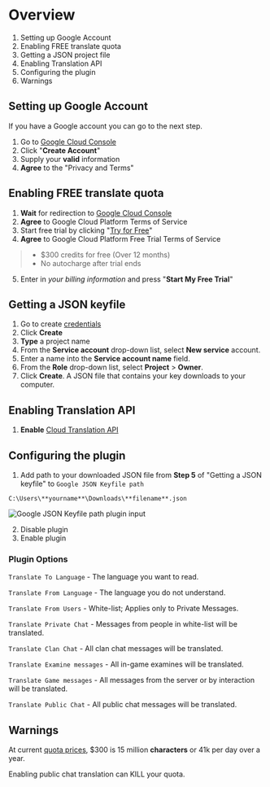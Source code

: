 # Overview
1. Setting up Google Account
2. Enabling FREE translate quota
3. Getting a JSON project file
4. Enabling Translation API
5. Configuring the plugin
6. Warnings

## Setting up Google Account
If you have a Google account you can go to the next step.
1. Go to [Google Cloud Console](https://console.cloud.google.com)
2. Click "**Create Account**"
3. Supply your **valid** information 
4. **Agree** to the "Privacy and Terms"

## Enabling FREE translate quota
1. **Wait** for redirection to [Google Cloud Console](https://console.cloud.google.com/getting-started?pli=1)
2. **Agree** to Google Cloud Platform Terms of Service
3. Start free trial by clicking "[Try for Free](https://console.cloud.google.com/freetrial)"
4. **Agree** to Google Cloud Platform Free Trial Terms of Service
> * $300 credits for free (Over 12 months)
> * No autocharge after trial ends
5. Enter in _your billing information_ and press "**Start My Free Trial**"

## Getting a JSON keyfile
1. Go to create [credentials](https://console.cloud.google.com/apis/credentials/serviceaccountkey)
2. Click **Create**
3. **Type** a project name
2. From the **Service account** drop-down list, select **New service** account.
3. Enter a name into the **Service account name** field.
4. From the **Role** drop-down list, select **Project** > **Owner**.
5. Click **Create**. A JSON file that contains your key downloads to your computer.

## Enabling Translation API
1. **Enable** [Cloud Translation API](https://console.cloud.google.com/apis/library/translate.googleapis.com)

## Configuring the plugin
1. Add path to your downloaded JSON file from **Step 5** of "Getting a JSON keyfile" to `Google JSON Keyfile path`

`C:\Users\**yourname**\Downloads\**filename**.json`

![Google JSON Keyfile path plugin input](https://i.imgur.com/LoGPvoc.png)

2. Disable plugin
3. Enable plugin

### Plugin Options
`Translate To Language` - The language you want to read.

`Translate From Language` - The language you do not understand.

`Translate From Users` - White-list; Applies only to Private Messages.

`Translate Private Chat` - Messages from people in white-list will be translated.

`Translate Clan Chat` - All clan chat messages will be translated.

`Translate Examine messages` - All in-game examines will be translated.

`Translate Game messages` - All messages from the server or by interaction will be translated.

`Translate Public Chat` - All public chat messages will be translated.

## Warnings
At current [quota prices](https://cloud.google.com/translate/pricing?csw=1), $300 is 15 million **characters** or 41k per day over a year.

Enabling public chat translation can KILL your quota.
